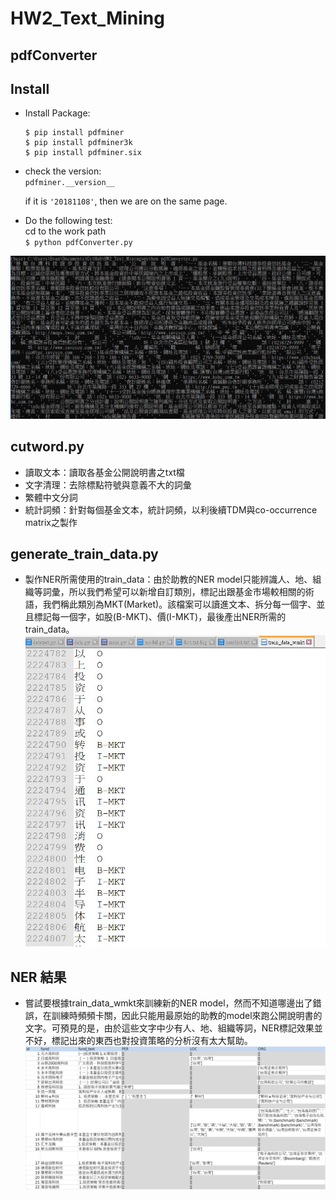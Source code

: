 # HW2_Text_Mining


## pdfConverter

Install
--------------
 * Install Package:
    ```
    $ pip install pdfminer     
    $ pip install pdfminer3k     
    $ pip install pdfminer.six     
    ```
 * check the version:    
     `pdfminer.__version__ `
     
   if it is `'20181108'`, then we are on the same page. 
   
  * Do the following test:     
     cd to the work path     
    `$ python pdfConverter.py` 
    
  ![alt text](https://github.com/A2Zntu/HW2_Text_Mining/blob/master/picture/Pdf2txtSample.JPG "Logo Title Text 1")
   

## cutword.py
* 讀取文本：讀取各基金公開說明書之txt檔
* 文字清理：去除標點符號與意義不大的詞彙
* 繁體中文分詞 
* 統計詞頻：針對每個基金文本，統計詞頻，以利後續TDM與co-occurrence matrix之製作

## generate_train_data.py
* 製作NER所需使用的train_data：由於助教的NER model只能辨識人、地、組織等詞彙，所以我們希望可以新增自訂類別，標記出跟基金市場較相關的術語，我們稱此類別為MKT(Market)。該檔案可以讀進文本、拆分每一個字、並且標記每一個字，如股(B-MKT)、價(I-MKT)，最後產出NER所需的train_data。
 ![image](https://github.com/A2Zntu/HW2_Text_Mining/blob/Jieba_test/picture/train_data_mkt.JPG)


## NER 結果
* 嘗試要根據train_data_wmkt來訓練新的NER model，然而不知道哪邊出了錯誤，在訓練時頻頻卡關，因此只能用最原始的助教的model來跑公開說明書的文字。可預見的是，由於這些文字中少有人、地、組織等詞，NER標記效果並不好，標記出來的東西也對投資策略的分析沒有太大幫助。
 ![image](https://github.com/A2Zntu/HW2_Text_Mining/blob/Jieba_test/ner/ner_result.jpg)
